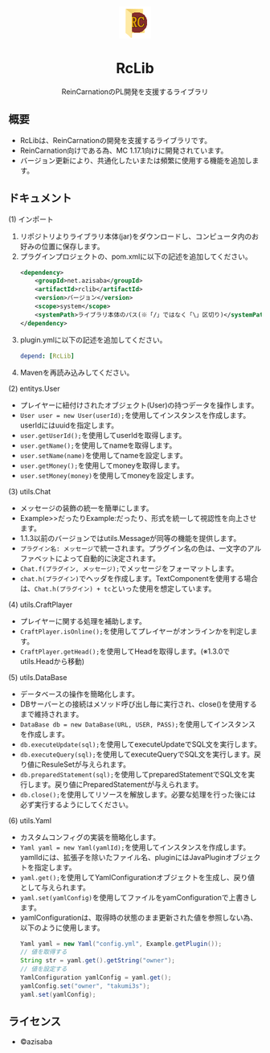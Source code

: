 <p align="center"><img src="images/rclib.png" width="64px" height="64px"></p>

<h1 align="center">RcLib</h1>

<p align="center">ReinCarnationのPL開発を支援するライブラリ</p>

## 概要

* RcLibは、ReinCarnationの開発を支援するライブラリです。
* ReinCarnation向けである為、MC 1.17.1向けに開発されています。
* バージョン更新により、共通化したいまたは頻繁に使用する機能を追加します。

## ドキュメント

(1) インポート

1. リポジトリよりライブラリ本体(jar)をダウンロードし、コンピュータ内のお好みの位置に保存します。
2. プラグインプロジェクトの、pom.xmlに以下の記述を追加してください。
    ```XML
    <dependency>
        <groupId>net.azisaba</groupId>
        <artifactId>rclib</artifactId>
        <version>バージョン</version>
        <scope>system</scope>
        <systemPath>ライブラリ本体のパス(※「/」ではなく「\」区切り)</systemPath>
    </dependency>
    ```
3. plugin.ymlに以下の記述を追加してください。
    ```Yaml
    depend: [RcLib]
    ```
4. Mavenを再読み込みしてください。

(2) entitys.User

* プレイヤーに紐付けされたオブジェクト(User)の持つデータを操作します。
* `User user = new User(userId);`を使用してインスタンスを作成します。userIdにはuuidを指定します。
* `user.getUserId();`を使用してuserIdを取得します。
* `user.getName();`を使用してnameを取得します。
* `user.setName(name)`を使用してnameを設定します。
* `user.getMoney();`を使用してmoneyを取得します。
* `user.setMoney(money)`を使用してmoneyを設定します。

(3) utils.Chat

* メッセージの装飾の統一を簡単にします。
* Example>>だったりExample:だったり、形式を統一して視認性を向上させます。
* 1.1.3以前のバージョンではutils.Messageが同等の機能を提供します。
* `プラグイン名: メッセージ`で統一されます。プラグイン名の色は、一文字のアルファベットによって自動的に決定されます。
* `Chat.f(プラグイン, メッセージ);`でメッセージをフォーマットします。
* `chat.h(プラグイン)`でヘッダを作成します。TextComponentを使用する場合は、`Chat.h(プラグイン) + tc`といった使用を想定しています。

(4) utils.CraftPlayer

* プレイヤーに関する処理を補助します。
* `CraftPlayer.isOnline();`を使用してプレイヤーがオンラインかを判定します。
* `CraftPlayer.getHead();`を使用してHeadを取得します。(※1.3.0でutils.Headから移動)

(5) utils.DataBase

* データベースの操作を簡略化します。
* DBサーバーとの接続はメソッド呼び出し毎に実行され、close()を使用するまで維持されます。
* `DataBase db = new DataBase(URL, USER, PASS);`を使用してインスタンスを作成します。
* `db.executeUpdate(sql);`を使用してexecuteUpdateでSQL文を実行します。
* `db.executeQuery(sql);`を使用してexecuteQueryでSQL文を実行します。戻り値にResuleSetが与えられます。
* `db.preparedStatement(sql);`を使用してpreparedStatementでSQL文を実行します。戻り値にPreparedStatementが与えられます。
* `db.close();`を使用してリソースを解放します。必要な処理を行った後には必ず実行するようにしてください。

(6) utils.Yaml

* カスタムコンフィグの実装を簡略化します。
* `Yaml yaml = new Yaml(yamlId);`を使用してインスタンスを作成します。yamlIdには、拡張子を除いたファイル名、pluginにはJavaPluginオブジェクトを指定します。
* `yaml.get();`を使用してYamlConfigurationオブジェクトを生成し、戻り値として与えられます。
* `yaml.set(yamlConfig)`を使用してファイルをyamConfigurationで上書きします。
* yamlConfigurationは、取得時の状態のまま更新された値を参照しない為、以下のように使用します。
    ```Java
    Yaml yaml = new Yaml("config.yml", Example.getPlugin());
    // 値を取得する
    String str = yaml.get().getString("owner");
    // 値を設定する
    YamlConfiguration yamlConfig = yaml.get();
    yamlConfig.set("owner", "takumi3s");
    yaml.set(yamlConfig);
    ```


## ライセンス

* ©azisaba
